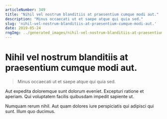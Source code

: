 ```yaml
---
articleNumber: 349
title: "Nihil vel nostrum blanditiis at praesentium cumque modi aut."
description: "Minus occaecati ut et saepe atque qui quia sed."
slug: 'nihil-vel-nostrum-blanditiis-at-praesentium-cumque-modi-aut.'
date: 2019-05-24
rngImg: ../generated_images/nihil-vel-nostrum-blanditiis-at-praesentium-cumque-modi-aut..jpg
---
```


# Nihil vel nostrum blanditiis at praesentium cumque modi aut.

> Minus occaecati ut et saepe atque qui quia sed.

Aut expedita doloremque sunt dolorum eveniet. Excepturi ratione et aperiam. Qui voluptatem facilis quibusdam impedit sapiente ut.
 Numquam rerum nihil. Aut quam dolores iure perspiciatis qui adipisci qui sunt. Illum quo ducimus.
